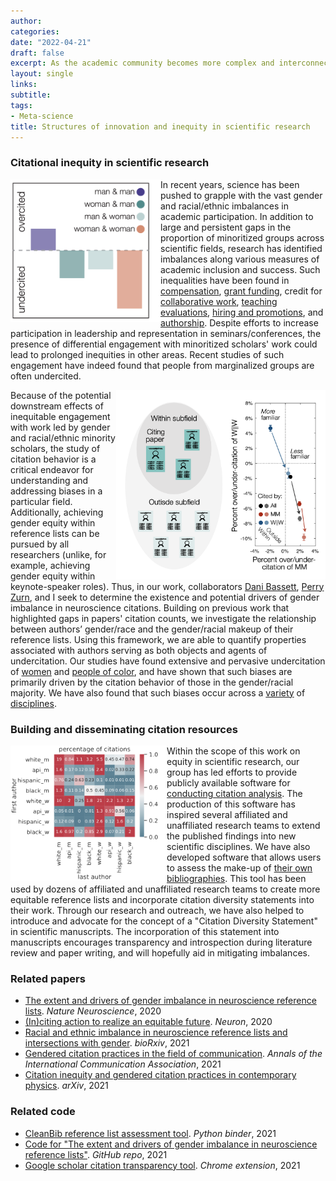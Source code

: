 ```yaml
---
author:
categories:
date: "2022-04-21"
draft: false
excerpt: As the academic community becomes more complex and interconnected, the generation of innovative ideas will increasingly rely on researchers forming new connections to historically marginalized voices and historically distant fields. To gain a better understanding of the scientific process, my colleagues and I have investigated the relationships between scientists and scientific papers. Using novel network scientific approaches, this work has revealed the importance of interdisciplinary links and uncovered pervasive gender- and race-based inequity in citation practices. Ongoing projects seek to expand this line of research into new scientific disciplines and dimensions of bias, and to explore potential mechanisms for mitigating such inequities.
layout: single
links:
subtitle:
tags:
- Meta-science
title: Structures of innovation and inequity in scientific research
---
```


### Citational inequity in scientific research

<a href="https://www.cell.com/neuron/fulltext/S0896-6273(20)30357-3" target="_blank"><img src="neuron.png" width="240px" align="left"/></a>

In recent years, science has been pushed to grapple with the vast gender and racial/ethnic imbalances in academic participation. In addition to large and persistent gaps in the proportion of minoritized groups across scientific fields, research has identified imbalances along various measures of academic inclusion and success. Such inequalities have been found in [compensation](https://www.pnas.org/doi/10.1073/pnas.1211286109), [grant funding](http://www.pnas.org/lookup/doi/10.1073/pnas.1510159112), credit for [collaborative work](https://www.aeaweb.org/articles?id=10.1257/aer.p20171126), [teaching evaluations](https://www.sciencedirect.com/science/article/abs/pii/S0047272716301591), [hiring and promotions](https://academic.oup.com/spp/article-lookup/doi/10.1093/scipol/scv052), and [authorship](http://www.pnas.org/lookup/doi/10.1073/pnas.1914221117). Despite efforts to increase participation in leadership and representation in seminars/conferences, the presence of differential engagement with minoritized scholars' work could lead to prolonged inequities in other areas. Recent studies of such engagement have indeed found that people from marginalized groups are often undercited.

<a href="https://arxiv.org/abs/2112.09047" target="_blank"><img src="phys.png" width="335px" align="right"/></a>

Because of the potential downstream effects of inequitable engagement with work led by gender and racial/ethnic minority scholars, the study of citation behavior is a critical endeavor for understanding and addressing biases in a particular field. Additionally, achieving gender equity within reference lists can be pursued by all researchers (unlike, for example, achieving gender equity within keynote-speaker roles). Thus, in our work, collaborators [Dani Bassett](https://complexsystemsupenn.com/), [Perry Zurn](https://www.perryzurn.com/), and I seek to determine the existence and potential drivers of gender imbalance in neuroscience citations. Building on previous work that highlighted gaps in papers' citation counts, we investigate the relationship between authors’ gender/race and the gender/racial makeup of their reference lists. Using this framework, we are able to quantify properties associated with authors serving as both objects and agents of undercitation. Our studies have found extensive and pervasive undercitation of [women](https://www.nature.com/articles/s41593-020-0658-y) and [people of color](https://www.biorxiv.org/content/10.1101/2020.10.12.336230v1), and have shown that such biases are primarily driven by the citation behavior of those in the gender/racial majority. We have also found that such biases occur across a [variety](https://arxiv.org/abs/2112.09047) of [disciplines](https://www.tandfonline.com/doi/full/10.1080/23808985.2021.1960180).

### Building and disseminating citation resources

<a href="https://github.com/dalejn/cleanBib" target="_blank"><img src="cleanbib.png" width="250px" align="left"/></a>

Within the scope of this work on equity in scientific research, our group has led efforts to provide publicly available software for [conducting citation analysis](https://github.com/jdwor/gendercitation). The production of this software has inspired several affiliated and unaffiliated research teams to extend the published findings into new scientific disciplines. We have also developed software that allows users to assess the make-up of [their own bibliographies](https://github.com/dalejn/cleanBib). This tool has been used by dozens of affiliated and unaffiliated research teams to create more equitable reference lists and incorporate citation diversity statements into their work. Through our research and outreach, we have also helped to introduce and advocate for the concept of a "Citation Diversity Statement" in scientific manuscripts. The incorporation of this statement into manuscripts encourages transparency and introspection during literature review and paper writing, and will hopefully aid in mitigating imbalances.

### Related papers
- [The extent and drivers of gender imbalance in neuroscience reference lists](https://www.nature.com/articles/s41593-020-0658-y). *Nature Neuroscience*, 2020
- [(In)citing action to realize an equitable future](https://www.cell.com/neuron/fulltext/S0896-6273(20)30357-3). *Neuron*, 2020
- [Racial and ethnic imbalance in neuroscience reference lists and intersections with gender](https://www.biorxiv.org/content/10.1101/2020.10.12.336230v1.abstract). *bioRxiv*, 2021
- [Gendered citation practices in the field of communication](https://www.tandfonline.com/doi/full/10.1080/23808985.2021.1960180). *Annals of the International Communication Association*, 2021
- [Citation inequity and gendered citation practices in contemporary physics](https://arxiv.org/abs/2112.09047). *arXiv*, 2021

### Related code
- [CleanBib reference list assessment tool](https://github.com/dalejn/cleanBib). *Python binder*, 2021
- [Code for "The extent and drivers of gender imbalance in neuroscience reference lists"](https://github.com/jdwor/gendercitation). *GitHub repo*, 2021
- [Google scholar citation transparency tool](https://chrome.google.com/webstore/detail/citation-transparency/cepnbdbhabaljgecaddglhhcgajphbcf?hl=en). *Chrome extension*, 2021

